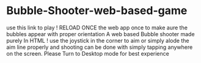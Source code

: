 # Bubble-Shooter-web-based-game
use this link to play 
! RELOAD ONCE the web app once to make aure the bubbles appear with proper orientation 
A web based Bubble shooter made purely In HTML ! 
use the joystick in the corner to aim or simply alode the aim line properly and shooting can be done with simply tapping anywhere on the screen.
Please Turn to Desktop mode for best experience

